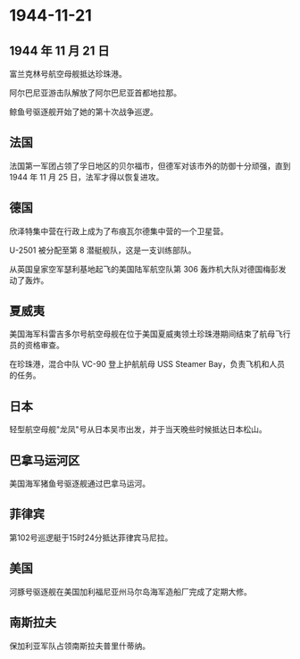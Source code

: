 # 1944-11-21

## 1944 年 11 月 21 日

富兰克林号航空母舰抵达珍珠港。

阿尔巴尼亚游击队解放了阿尔巴尼亚首都地拉那。

鲸鱼号驱逐舰开始了她的第十次战争巡逻。

## 法国

法国第一军团占领了孚日地区的贝尔福市，但德军对该市外的防御十分顽强，直到
1944 年 11 月 25 日，法军才得以恢复进攻。

## 德国

欣泽特集中营在行政上成为了布痕瓦尔德集中营的一个卫星营。

U-2501 被分配至第 8 潜艇舰队，这是一支训练部队。

从英国皇家空军瑟利基地起飞的美国陆军航空队第 306
轰炸机大队对德国梅彭发动了轰炸。

## 夏威夷

美国海军科雷吉多尔号航空母舰在位于美国夏威夷领土珍珠港期间结束了航母飞行员的资格审查。

在珍珠港，混合中队 VC-90 登上护航航母 USS Steamer
Bay，负责飞机和人员的任务。

## 日本

轻型航空母舰"龙凤"号从日本吴市出发，并于当天晚些时候抵达日本松山。

## 巴拿马运河区

美国海军猪鱼号驱逐舰通过巴拿马运河。

## 菲律宾

第102号巡逻艇于15时24分抵达菲律宾马尼拉。

## 美国

河豚号驱逐舰在美国加利福尼亚州马尔岛海军造船厂完成了定期大修。

## 南斯拉夫

保加利亚军队占领南斯拉夫普里什蒂纳。

